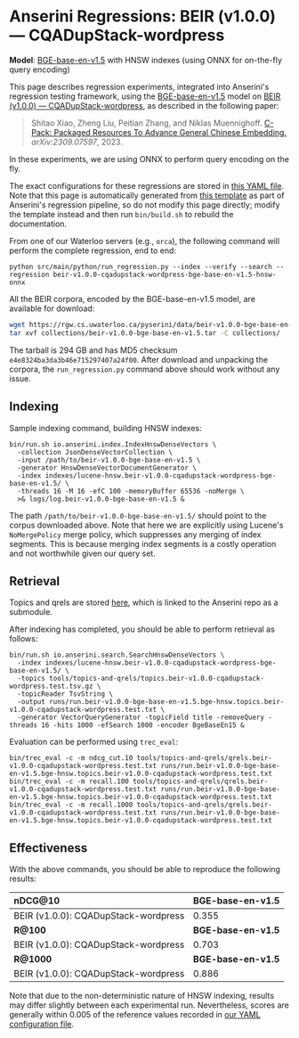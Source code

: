 # Anserini Regressions: BEIR (v1.0.0) &mdash; CQADupStack-wordpress

**Model**: [BGE-base-en-v1.5](https://huggingface.co/BAAI/bge-base-en-v1.5) with HNSW indexes (using ONNX for on-the-fly query encoding)

This page describes regression experiments, integrated into Anserini's regression testing framework, using the [BGE-base-en-v1.5](https://huggingface.co/BAAI/bge-base-en-v1.5) model on [BEIR (v1.0.0) &mdash; CQADupStack-wordpress](http://beir.ai/), as described in the following paper:

> Shitao Xiao, Zheng Liu, Peitian Zhang, and Niklas Muennighoff. [C-Pack: Packaged Resources To Advance General Chinese Embedding.](https://arxiv.org/abs/2309.07597) _arXiv:2309.07597_, 2023.

In these experiments, we are using ONNX to perform query encoding on the fly.

The exact configurations for these regressions are stored in [this YAML file](../../src/main/resources/regression/beir-v1.0.0-cqadupstack-wordpress-bge-base-en-v1.5-hnsw-onnx.yaml).
Note that this page is automatically generated from [this template](../../src/main/resources/docgen/templates/beir-v1.0.0-cqadupstack-wordpress-bge-base-en-v1.5-hnsw-onnx.template) as part of Anserini's regression pipeline, so do not modify this page directly; modify the template instead and then run `bin/build.sh` to rebuild the documentation.

From one of our Waterloo servers (e.g., `orca`), the following command will perform the complete regression, end to end:

```
python src/main/python/run_regression.py --index --verify --search --regression beir-v1.0.0-cqadupstack-wordpress-bge-base-en-v1.5-hnsw-onnx
```

All the BEIR corpora, encoded by the BGE-base-en-v1.5 model, are available for download:

```bash
wget https://rgw.cs.uwaterloo.ca/pyserini/data/beir-v1.0.0-bge-base-en-v1.5.tar -P collections/
tar xvf collections/beir-v1.0.0-bge-base-en-v1.5.tar -C collections/
```

The tarball is 294 GB and has MD5 checksum `e4e8324ba3da3b46e715297407a24f00`.
After download and unpacking the corpora, the `run_regression.py` command above should work without any issue.

## Indexing

Sample indexing command, building HNSW indexes:

```
bin/run.sh io.anserini.index.IndexHnswDenseVectors \
  -collection JsonDenseVectorCollection \
  -input /path/to/beir-v1.0.0-bge-base-en-v1.5 \
  -generator HnswDenseVectorDocumentGenerator \
  -index indexes/lucene-hnsw.beir-v1.0.0-cqadupstack-wordpress-bge-base-en-v1.5/ \
  -threads 16 -M 16 -efC 100 -memoryBuffer 65536 -noMerge \
  >& logs/log.beir-v1.0.0-bge-base-en-v1.5 &
```

The path `/path/to/beir-v1.0.0-bge-base-en-v1.5/` should point to the corpus downloaded above.
Note that here we are explicitly using Lucene's `NoMergePolicy` merge policy, which suppresses any merging of index segments.
This is because merging index segments is a costly operation and not worthwhile given our query set.

## Retrieval

Topics and qrels are stored [here](https://github.com/castorini/anserini-tools/tree/master/topics-and-qrels), which is linked to the Anserini repo as a submodule.

After indexing has completed, you should be able to perform retrieval as follows:

```
bin/run.sh io.anserini.search.SearchHnswDenseVectors \
  -index indexes/lucene-hnsw.beir-v1.0.0-cqadupstack-wordpress-bge-base-en-v1.5/ \
  -topics tools/topics-and-qrels/topics.beir-v1.0.0-cqadupstack-wordpress.test.tsv.gz \
  -topicReader TsvString \
  -output runs/run.beir-v1.0.0-bge-base-en-v1.5.bge-hnsw.topics.beir-v1.0.0-cqadupstack-wordpress.test.txt \
  -generator VectorQueryGenerator -topicField title -removeQuery -threads 16 -hits 1000 -efSearch 1000 -encoder BgeBaseEn15 &
```

Evaluation can be performed using `trec_eval`:

```
bin/trec_eval -c -m ndcg_cut.10 tools/topics-and-qrels/qrels.beir-v1.0.0-cqadupstack-wordpress.test.txt runs/run.beir-v1.0.0-bge-base-en-v1.5.bge-hnsw.topics.beir-v1.0.0-cqadupstack-wordpress.test.txt
bin/trec_eval -c -m recall.100 tools/topics-and-qrels/qrels.beir-v1.0.0-cqadupstack-wordpress.test.txt runs/run.beir-v1.0.0-bge-base-en-v1.5.bge-hnsw.topics.beir-v1.0.0-cqadupstack-wordpress.test.txt
bin/trec_eval -c -m recall.1000 tools/topics-and-qrels/qrels.beir-v1.0.0-cqadupstack-wordpress.test.txt runs/run.beir-v1.0.0-bge-base-en-v1.5.bge-hnsw.topics.beir-v1.0.0-cqadupstack-wordpress.test.txt
```

## Effectiveness

With the above commands, you should be able to reproduce the following results:

| **nDCG@10**                                                                                                  | **BGE-base-en-v1.5**|
|:-------------------------------------------------------------------------------------------------------------|-----------|
| BEIR (v1.0.0): CQADupStack-wordpress                                                                         | 0.355     |
| **R@100**                                                                                                    | **BGE-base-en-v1.5**|
| BEIR (v1.0.0): CQADupStack-wordpress                                                                         | 0.703     |
| **R@1000**                                                                                                   | **BGE-base-en-v1.5**|
| BEIR (v1.0.0): CQADupStack-wordpress                                                                         | 0.886     |

Note that due to the non-deterministic nature of HNSW indexing, results may differ slightly between each experimental run.
Nevertheless, scores are generally within 0.005 of the reference values recorded in [our YAML configuration file](../../src/main/resources/regression/beir-v1.0.0-cqadupstack-wordpress-bge-base-en-v1.5-hnsw-onnx.yaml).
